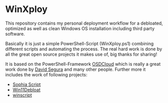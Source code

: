 # WinXploy
This repository contains my personal deployment workflow for a debloated, optimized as well as clean Windows OS installation including third party software.

Basically it is just a simple PowerShell-Script (WinXploy.ps1) combining different scripts and automating the process.
The real hard work is done by all the great open source projects it makes use of, big thanks for sharing!

It is based on the PowerShell-Framework [OSDCloud](https://github.com/OSDeploy/OSDCloud) which is really a great work done by
[David Segura](https://github.com/OSDeploy) and many other people. Further more it includes the work of following projects:

- [Sophia Script](https://github.com/farag2/Sophia-Script-for-Windows)
- [Win11Debloat](https://github.com/Raphire/Win11Debloat)
- [winscript](https://github.com/flick9000/winscript)
